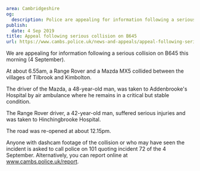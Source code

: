 ```yaml
area: Cambridgeshire
og:
  description: Police are appealing for information following a serious collision on B645.
publish:
  date: 4 Sep 2019
title: Appeal following serious collision on B645
url: https://www.cambs.police.uk/news-and-appeals/appeal-following-serious-collision-on-b645
```

We are appealing for information following a serious collision on B645 this morning (4 September).

 At about 6.55am, a Range Rover and a Mazda MX5 collided between the villages of Tilbrook and Kimbolton.

The driver of the Mazda, a 48-year-old man, was taken to Addenbrooke's Hospital by air ambulance where he remains in a critical but stable condition.

The Range Rover driver, a 42-year-old man, suffered serious injuries and was taken to Hinchingbrooke Hospital.

The road was re-opened at about 12.15pm.

Anyone with dashcam footage of the collision or who may have seen the incident is asked to call police on 101 quoting incident 72 of the 4 September. Alternatively, you can report online at www.cambs.police.uk/report.
